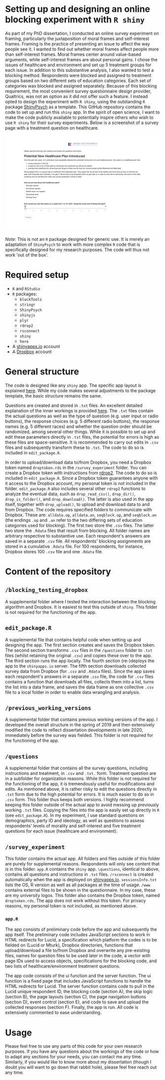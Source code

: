 # Setting up and designing an online blocking experiment with `R shiny`

As part of my PhD dissertation, I conducted an online survey experiment on framing, particularly the juxtaposition of moral frames and self-interest frames. Framing is the practice of presenting an issue to affect the way people see it. I wanted to find out whether moral frames affect people more than self-interest frames. Moral frames center around value-based arguments, while self-interest frames are about personal gains. I chose the issues of healthcare and environment and set up 5 treatment groups for each issue. In addition to this substantive analysis, I also wanted to test a blocking method. Respondents were blocked and assigned to treatment groups based on two different sets of education categories. Each set of categories was blocked and assigned separately. Because of this blocking requirement, the most convenient survey questionnaire design provider, Qualtrics, was not an option as it did not offer such a feature. I instead opted to design the experiment with `R shiny`, using the outstanding `R` package [ShinyPsych](https://github.com/mdsteiner/ShinyPsych) as a template. This GitHub repository contains the code to set up and run this `shiny` app. In the spirit of open science, I want to make the code publicly available to potentially inspire others who wish to use `R shiny` for their survey experiments. Below is a screenshot of a survey page with a treatment question on healthcare.

<img src="survey_page.png" align="center" />

*Note*: This is not an `R` package designed for generic use. It is merely an adaptation of `ShinyPsych` to work with more complex `R` code that is specifically designed for my research purposes. The code will thus not work 'out of the box'.

# Required setup

* `R` and `RStudio`
* `R` packages:
    + `blockTools`
    + `stringr`
    + `ShinyPsych`
    + `shinyjs`
    + `plyr`
    + `rdrop2`
    + `rsconnect`
    + `shiny`
    + `here`
* A [shinyapps.io](https://www.shinyapps.io) account
* A [Dropbox](https://www.dropbox.com) account

# General structure

The code is designed like any `shiny` app. The specific app layout is explained [here](https://rpubs.com/msteiner/ShinyPsych_SurveyTutorial). While my code makes several adjustments to the package template, the basic structure remains the same.

Questions are created and stored in `.txt` files. An excellent detailed explanation of the inner workings is provided [here](https://rpubs.com/msteiner/ShinyPsych_TextfileTutorial). The `.txt` files contain the actual questions as well as the type of question (e.g. user input or radio buttons), the response choices (e.g. 5 different radio buttons), the response names (e.g. 5 different races) and whether the question order should be randomized, among several other things. While it is possible to set up and edit these parameters directly in `.txt` files, the potential for errors is high as these files are space-sensitive. It is recommended to carry out edits in `.csv` files and subsequently transform these to `.txt`. The code to do so is included in `edit_package.R`.

In order to upload/download data to/from Dropbox, you need a Dropbox token named `droptoken.rds` in the `/survey_experiment` folder. You can create a Dropbox token with instructions from [rdrop2](https://github.com/karthik/rdrop2). The code to do so is included in `edit_package.R`. Since a Dropbox token guarantees anyone with it access to the Dropbox account, my personal token is not included in the folder. 
`edit_package.R` also includes several other `rdrop2` functions to analyze the eventual data, such as `drop_read_csv()`, `drop_dir()`, `drop_is_folder()`, and `drop_download()`. The latter is also used in the app itself, together with `drop_upload()`, to upload and download data to and from Dropbox. 
The code requires specified folders to communicate with Dropbox. These are: `alldata.op`, `alldata.an`, `seqblock.op`, and `seqblock.an` (the endings `.op` and `.an` refer to the two differing sets of education categories used for blocking). The first two store the `.csv` files. The latter two store the `.Rdata` files that result from blocking. All folder names are arbitrary respective to substantive use.
Each respondent's answers are saved in a separate `.csv` file. All respondents' blocking assignments are stored in a cumulative `.Rdata` file. For 100 respondents, for instance, Dropbox stores 100 `.csv` file and one `.Rdata` file.

# Content of the repository

## `/blocking_testing_dropbox`

A supplemental folder where I tested the interaction between the blocking algorithm and Dropbox. It is easiest to test this outside of `shiny`. This folder is not required for the functioning of the app.

## `edit_package.R`

A supplemental file that contains helpful code when setting up and designing the app. The first section creates and saves the Dropbox token. The second section transforms `.csv` files in the `/questions` folder to `.txt` files (whilst retaining the original `.csv`) and copies these over to the app. The third section runs the app locally. The fourth section (re-)deploys the app to the `shinyapps.io` server. The fifth section downloads collected survey data from Dropbox (for `.csv` and `.Rdata` files). Since the app saves each respondent's answers in a separate `.csv` file, the code for `.csv` files contains a function that downloads all files, collects them into a list, turns the list into a data frame, and saves the data frame as one collective `.csv` file to a local folder in order to enable data wrangling and analysis.

## `/previous_working_versions`

A supplemental folder that contains previous working versions of the app. I developed the overall structure in the spring of 2019 and then extensively modified the code to reflect dissertation developments in late 2020, immediately before the survey was fielded. This folder is not required for the functioning of the app.

## `/questions`

A supplemental folder that contains all the survey questions, including instructions and treatment, in `.csv` and `.txt.` form. Treatment question are in a subfolder for organization reasons. While this folder is not required for the functioning of the app, it is tremendously useful for modifications and edits. As mentioned above, it is rather risky to edit the questions directly in `.txt` form due to the high potential for errors. It is much easier to do so in `.csv` form. This folder thus keeps both versions. I highly recommend keeping this folder outside of the actual app to avoid messing up previously working `.txt` files. Copying the files into the app is easily set up directly in `R` (see `edit_package.R`). In my experiment, I use standard questions on demographics, party ID and ideology, as well as questions to assess respondents' levels of morality and self-interest and five treatment questions for each issue (healthcare and environment).

## `/survey_experiment`

This folder contains the actual app. All folders and files outside of this folder are purely for supplemental reasons. Respondents will only see content that is in this folder. `app.R` contains the `shiny` app. `\questions`, identical to above, contains all questions and instructions in `.txt` files. `/rsconnect` is created automatically when the app is deployed on [shinyapps.io](https://www.shinyapps.io). `sessionsInfo.txt` lists the OS, R version as well as all packages at the time of usage. `/www` contains external files to be shown in the questionnaire. In my case, these are my university logos. This folder also contains the Dropbox token, named `droptoken.rds`. The app does not work without this token. For privacy reasons, my personal token is not included, as mentioned above.

### `app.R`

The app consists of preliminary code before the app and subsequently the app itself. The preliminary code includes JavaScript sections to work in HTML redirects for Lucid, a specification which platform the codes is to be fielded on (Lucid or Mturk), Dropbox directories, functions that upload/download a file to/from Dropbox and overwrite any pre-existing files, names for question files to be used later in the code, a vector with page IDs used to access objects, specifications for the blocking code, and two lists of healthcare/environment treatment questions.

The app code consists of the ui function and the server function. The ui function is a fixed page that includes JavaScript functions to handle the HTML redirects for Lucid. The server function contains code to pull in the Lucid unique respondent ID, the blocking code (section A), the skip logic (section B), the page layouts (section C), the page navigation buttons (section D), event control (section E), and code to save and upload the collected responses (section F). Finally, the app is run. All code is extensively commented to ease understanding.

# Usage

Please feel free to use any parts of this code for your own research purposes. If you have any questions about the workings of the code or how to adapt any sections for your needs, you can contact me any time. Similarly, if you would like to know more about my dissertation (though I doubt you will want to go down that rabbit hole), please feel free reach out any time.





